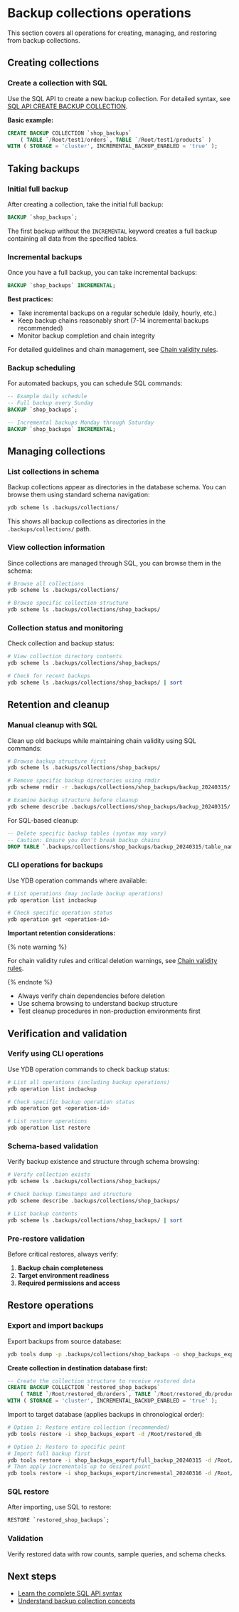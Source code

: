 # Backup collections operations

This section covers all operations for creating, managing, and restoring from backup collections.

## Creating collections

### Create a collection with SQL

Use the SQL API to create a new backup collection. For detailed syntax, see [SQL API CREATE BACKUP COLLECTION](sql-api.md#create-backup-collection).

**Basic example:**

```sql
CREATE BACKUP COLLECTION `shop_backups`
    ( TABLE `/Root/test1/orders`, TABLE `/Root/test1/products` )
WITH ( STORAGE = 'cluster', INCREMENTAL_BACKUP_ENABLED = 'true' );
```

## Taking backups

### Initial full backup

After creating a collection, take the initial full backup:

```sql
BACKUP `shop_backups`;
```

The first backup without the `INCREMENTAL` keyword creates a full backup containing all data from the specified tables.

### Incremental backups

Once you have a full backup, you can take incremental backups:

```sql
BACKUP `shop_backups` INCREMENTAL;
```

**Best practices:**

- Take incremental backups on a regular schedule (daily, hourly, etc.)
- Keep backup chains reasonably short (7-14 incremental backups recommended)
- Monitor backup completion and chain integrity

For detailed guidelines and chain management, see [Chain validity rules](concepts.md#chain-validity-rules).

### Backup scheduling

For automated backups, you can schedule SQL commands:

```sql
-- Example daily schedule
-- Full backup every Sunday
BACKUP `shop_backups`;

-- Incremental backups Monday through Saturday
BACKUP `shop_backups` INCREMENTAL;
```

## Managing collections

### List collections in schema

Backup collections appear as directories in the database schema. You can browse them using standard schema navigation:

```bash
ydb scheme ls .backups/collections/
```

This shows all backup collections as directories in the `.backups/collections/` path.

### View collection information

Since collections are managed through SQL, you can browse them in the schema:

```bash
# Browse all collections
ydb scheme ls .backups/collections/

# Browse specific collection structure
ydb scheme ls .backups/collections/shop_backups/
```

### Collection status and monitoring

Check collection and backup status:

```bash
# View collection directory contents
ydb scheme ls .backups/collections/shop_backups/

# Check for recent backups
ydb scheme ls .backups/collections/shop_backups/ | sort
```

## Retention and cleanup

### Manual cleanup with SQL

Clean up old backups while maintaining chain validity using SQL commands:

```bash
# Browse backup structure first
ydb scheme ls .backups/collections/shop_backups/

# Remove specific backup directories using rmdir
ydb scheme rmdir -r .backups/collections/shop_backups/backup_20240315/

# Examine backup structure before cleanup
ydb scheme describe .backups/collections/shop_backups/backup_20240315/
```

For SQL-based cleanup:

```sql
-- Delete specific backup tables (syntax may vary)
-- Caution: Ensure you don't break backup chains
DROP TABLE `.backups/collections/shop_backups/backup_20240315/table_name`;
```

### CLI operations for backups

Use YDB operation commands where available:

```bash
# List operations (may include backup operations)
ydb operation list incbackup

# Check specific operation status
ydb operation get <operation-id>
```

**Important retention considerations:**

{% note warning %}

For chain validity rules and critical deletion warnings, see [Chain validity rules](concepts.md#chain-validity-rules).

{% endnote %}

- Always verify chain dependencies before deletion
- Use schema browsing to understand backup structure
- Test cleanup procedures in non-production environments first

## Verification and validation

### Verify using CLI operations

Use YDB operation commands to check backup status:

```bash
# List all operations (including backup operations)
ydb operation list incbackup

# Check specific backup operation status
ydb operation get <operation-id>

# List restore operations
ydb operation list restore
```

### Schema-based validation

Verify backup existence and structure through schema browsing:

```bash
# Verify collection exists
ydb scheme ls .backups/collections/shop_backups/

# Check backup timestamps and structure
ydb scheme describe .backups/collections/shop_backups/

# List backup contents
ydb scheme ls .backups/collections/shop_backups/ | sort
```

### Pre-restore validation

Before critical restores, always verify:

1. **Backup chain completeness**
3. **Target environment readiness**
4. **Required permissions and access**

## Restore operations

### Export and import backups

Export backups from source database:

```bash
ydb tools dump -p .backups/collections/shop_backups -o shop_backups_export
```

**Create collection in destination database first:**

```sql
-- Create the collection structure to receive restored data
CREATE BACKUP COLLECTION `restored_shop_backups`
    ( TABLE `/Root/restored_db/orders`, TABLE `/Root/restored_db/products` )
WITH ( STORAGE = 'cluster', INCREMENTAL_BACKUP_ENABLED = 'true' );
```

Import to target database (applies backups in chronological order):

```bash
# Option 1: Restore entire collection (recommended)
ydb tools restore -i shop_backups_export -d /Root/restored_db

# Option 2: Restore to specific point
# Import full backup first
ydb tools restore -i shop_backups_export/full_backup_20240315 -d /Root/restored_db
# Then apply incrementals up to desired point
ydb tools restore -i shop_backups_export/incremental_20240316 -d /Root/restored_db
```

### SQL restore

After importing, use SQL to restore:

```sql
RESTORE `restored_shop_backups`;
```

### Validation

Verify restored data with row counts, sample queries, and schema checks.

## Next steps

- [Learn the complete SQL API syntax](sql-api.md)
- [Understand backup collection concepts](concepts.md)
